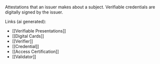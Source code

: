 Attestations that an issuer makes about a subject. Verifiable credentials are digitally signed by the issuer.

Links (ai generated):
 - [[Verifiable Presentations]]
 - [[Digital Cards]]
 - [[Verifier]]
 - [[Credential]]
 - [[Access Certification]]
 - [[Validator]]
